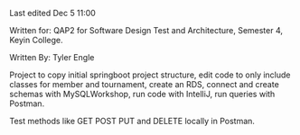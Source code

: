 Last edited Dec 5 11:00 

Written for: QAP2 for Software Design Test and Architecture, Semester 4, Keyin College.

Written By: Tyler Engle

Project to copy initial springboot project structure, edit code to only include classes for member and tournament, 
create an RDS, connect and create schemas with MySQLWorkshop, run code with IntelliJ, run queries with Postman.

Test methods like GET POST PUT and DELETE locally in Postman.

